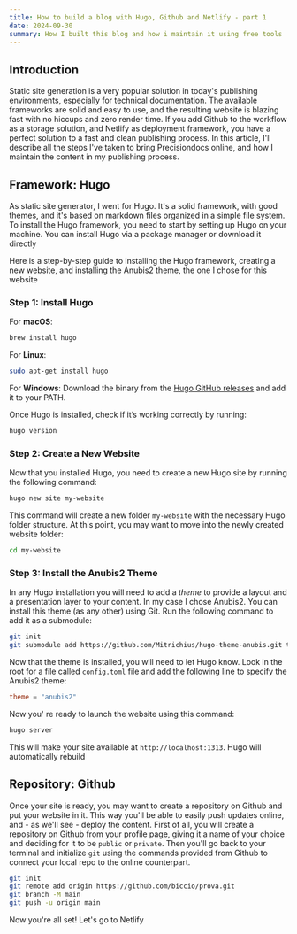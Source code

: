 ```yaml
---
title: How to build a blog with Hugo, Github and Netlify - part 1
date: 2024-09-30
summary: How I built this blog and how i maintain it using free tools
---
```


## Introduction
Static site generation is a very popular solution in today's publishing environments, especially for technical documentation. The available frameworks are solid and easy to use, and the resulting website is blazing fast with no hiccups and zero render time. If you add Github to the workflow as a storage solution, and Netlify as deployment framework, you have a perfect solution to a fast and clean publishing process.
In this article, I'll describe all the steps I've taken to bring Precisiondocs online, and how I maintain the content in my publishing process.

## Framework: Hugo
As static site generator, I went for Hugo. It's a solid framework, with good themes, and it's based on markdown files organized in a simple file system. To install the Hugo framework, you need to start by setting up Hugo on your machine. You can install Hugo via a package manager or download it directly

Here is a step-by-step guide to installing the Hugo framework, creating a new website, and installing the Anubis2 theme, the one I chose for this website
### Step 1: Install Hugo

For **macOS**:

```bash
brew install hugo
```

For **Linux**:

```bash
sudo apt-get install hugo
```

For **Windows**:
Download the binary from the [Hugo GitHub releases](https://github.com/gohugoio/hugo/releases) and add it to your PATH.

Once Hugo is installed, check if it’s working correctly by running:

```bash
hugo version
```

### Step 2: Create a New Website
Now that you installed Hugo, you need to create a new Hugo site by running the following command:

```bash
hugo new site my-website
```

This command will create a new folder `my-website` with the necessary Hugo folder structure.
At this point, you may want to move into the newly created website folder:

```bash
cd my-website
```

### Step 3: Install the Anubis2 Theme
In any Hugo installation you will need to add a *theme* to provide a layout and a presentation layer  to your content. In my case I chose Anubis2. You can install this theme (as any other) using Git. Run the following command to add it as a submodule:
```bash
git init
git submodule add https://github.com/Mitrichius/hugo-theme-anubis.git themes/anubis2
```

Now that the theme is installed, you will need to let Hugo know. Look in the root for a file called `config.toml` file and add the following line to specify the Anubis2 theme:

```toml
theme = "anubis2"
```

Now you' re ready to launch the website using this command:

```bash
hugo server
```
   
   This will make your site available at `http://localhost:1313`. Hugo will automatically rebuild
## Repository: Github
Once your site is ready, you may want to create a repository on Github and put your website in it. This way you'll be able to easily push updates online, and - as we'll see - deploy the content.
First of all, you will create a repository on Github from your profile page, giving it a name of your choice and deciding for it to be ```public``` or ```private```. Then you'll go back to your terminal and initialize ```git``` using the commands provided from Github to connect your local repo to the online counterpart. 

```bash
git init
git remote add origin https://github.com/biccio/prova.git
git branch -M main
git push -u origin main
```

Now you're all set! Let's go to Netlify